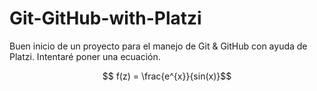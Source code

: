 # Git-GitHub-with-Platzi

Buen inicio de un proyecto para el manejo de Git & GitHub con ayuda de Platzi. Intentaré poner una ecuación.

$$ f(z) = \frac{e^{x}}{sin(x)}$$
